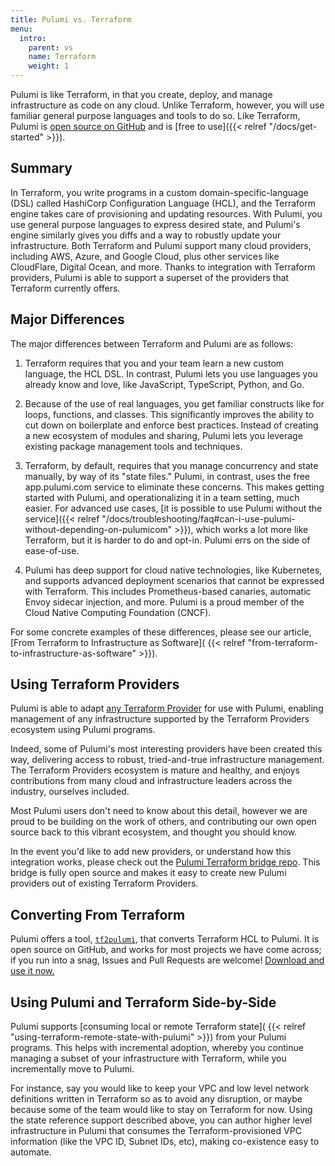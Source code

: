 ```yaml
---
title: Pulumi vs. Terraform
menu:
  intro:
    parent: vs
    name: Terraform
    weight: 1
---
```


Pulumi is like Terraform, in that you create, deploy, and manage infrastructure as code on any cloud. Unlike
Terraform, however, you will use familiar general purpose languages and tools to do so. Like Terraform, Pulumi is
[open source on GitHub](https://github.com/pulumi/pulumi) and is [free to use]({{< relref "/docs/get-started" >}}).

## Summary

In Terraform, you write programs in a custom domain-specific-language (DSL) called HashiCorp Configuration Language
(HCL), and the Terraform engine takes care of provisioning and updating resources. With Pulumi, you use general
purpose languages to express desired state, and Pulumi's engine similarly gives you diffs and a way to robustly update
your infrastructure. Both Terraform and Pulumi support many cloud providers, including AWS, Azure, and Google Cloud,
plus other services like CloudFlare, Digital Ocean, and more. Thanks to integration with Terraform providers, Pulumi
is able to support a superset of the providers that Terraform currently offers.

## Major Differences

The major differences between Terraform and Pulumi are as follows:

1. Terraform requires that you and your team learn a new custom language, the HCL DSL. In contrast, Pulumi lets you use
   languages you already know and love, like JavaScript, TypeScript, Python, and Go.

2. Because of the use of real languages, you get familiar constructs like for loops, functions, and classes. This
   significantly improves the ability to cut down on boilerplate and enforce best practices. Instead of creating
   a new ecosystem of modules and sharing, Pulumi lets you leverage existing package management tools and techniques.

3. Terraform, by default, requires that you manage concurrency and state manually, by way of its "state files." Pulumi,
   in contrast, uses the free app.pulumi.com service to eliminate these concerns. This makes getting started with
   Pulumi, and operationalizing it in a team setting, much easier. For advanced use cases, [it is possible to use
   Pulumi without the service]({{< relref "/docs/troubleshooting/faq#can-i-use-pulumi-without-depending-on-pulumicom" >}}),
   which works a lot more like Terraform, but it is harder to do and opt-in. Pulumi errs on the side of ease-of-use.

4. Pulumi has deep support for cloud native technologies, like Kubernetes, and supports advanced deployment
   scenarios that cannot be expressed with Terraform. This includes Prometheus-based canaries, automatic Envoy
   sidecar injection, and more. Pulumi is a proud member of the Cloud Native Computing Foundation (CNCF).

For some concrete examples of these differences, please see our article, [From Terraform to Infrastructure as Software](
{{< relref "from-terraform-to-infrastructure-as-software" >}}).

## Using Terraform Providers

Pulumi is able to adapt [any Terraform Provider](https://github.com/terraform-providers) for use with Pulumi, enabling
management of any infrastructure supported by the Terraform Providers ecosystem using Pulumi programs.

Indeed, some of Pulumi's most interesting providers have been created this way, delivering access to robust,
tried-and-true infrastructure management.  The Terraform Providers ecosystem is mature and healthy, and enjoys
contributions from many cloud and infrastructure leaders across the industry, ourselves included.

Most Pulumi users don't need to know about this detail, however we are proud to be building on the work of others,
and contributing our own open source back to this vibrant ecosystem, and thought you should know.

In the event you'd like to add new providers, or understand how this integration works, please check out the
[Pulumi Terraform bridge repo](https://github.com/pulumi/pulumi-terraform).  This bridge is fully open source and
makes it easy to create new Pulumi providers out of existing Terraform Providers.

## Converting From Terraform

Pulumi offers a tool, [`tf2pulumi`](https://github.com/pulumi/tf2pulumi), that converts Terraform HCL to Pulumi. It is
open source on GitHub, and works for most projects we have come across; if you run into a snag, Issues and Pull
Requests are welcome! [Download and use it now.](https://github.com/pulumi/tf2pulumi)

## Using Pulumi and Terraform Side-by-Side

Pulumi supports
[consuming local or remote Terraform state](
{{< relref "using-terraform-remote-state-with-pulumi" >}})
from your Pulumi programs. This helps with
incremental adoption, whereby you continue managing a subset of your infrastructure with Terraform, while you
incrementally move to Pulumi.

For instance, say you would like to keep your VPC and low level network definitions written in Terraform so as to
avoid any disruption, or maybe because some of the team would like to stay on Terraform for now. Using the
state reference support described above, you can author higher level infrastructure in Pulumi that consumes the
Terraform-provisioned VPC information (like the VPC ID, Subnet IDs, etc), making co-existence easy to automate.
